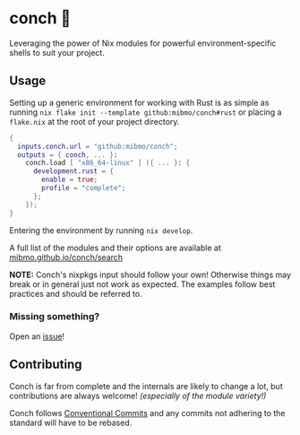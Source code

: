 [issues]: https://github.com/mibmo/conch/issues
[issues-new]: https://github.com/mibmo/conch/issues/new
[search]: https://mibmo.github.io/conch/search

# conch 🐚
Leveraging the power of Nix modules for powerful
environment-specific shells to suit your project.

## Usage
Setting up a generic environment for working with Rust is as simple as 
running `nix flake init --template github:mibmo/conch#rust` or
placing a `flake.nix` at the root of your project directory.
```nix
{
  inputs.conch.url = "github:mibmo/conch";
  outputs = { conch, ... }:
    conch.load [ "x86_64-linux" ] ({ ... }: {
      development.rust = {
        enable = true;
        profile = "complete";
      };
    });
}
```

Entering the environment by running `nix develop`.

A full list of the modules and their options are available at [mibmo.github.io/conch/search][search]

**NOTE:** Conch's nixpkgs input should follow your own!
Otherwise things may break or in general just not work as expected.
The examples follow best practices and should be referred to.

### Missing something?
Open an [issue][issues-new]!

## Contributing
Conch is far from complete and the internals are likely to change a lot,
but contributions are always welcome! *(especially of the module variety!)*

Conch follows [Conventional Commits](https://conventionalcommits.org) and any commits not adhering to the standard
will have to be rebased.
